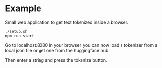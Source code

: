 # Example

Small web application to get text tokenized inside a browser.

```
./setup.sh
npm run start
```

Go to localhost:8080 in your browser, you can now load a tokenizer from a local json file or get one from the huggingface hub.

Then enter a string and press the tokenize button.
